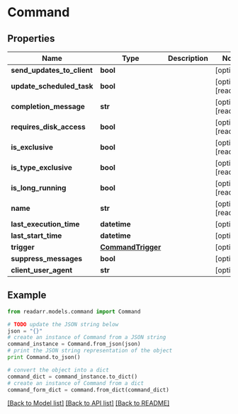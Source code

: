 # Command


## Properties
Name | Type | Description | Notes
------------ | ------------- | ------------- | -------------
**send_updates_to_client** | **bool** |  | [optional] 
**update_scheduled_task** | **bool** |  | [optional] [readonly] 
**completion_message** | **str** |  | [optional] [readonly] 
**requires_disk_access** | **bool** |  | [optional] [readonly] 
**is_exclusive** | **bool** |  | [optional] [readonly] 
**is_type_exclusive** | **bool** |  | [optional] [readonly] 
**is_long_running** | **bool** |  | [optional] [readonly] 
**name** | **str** |  | [optional] [readonly] 
**last_execution_time** | **datetime** |  | [optional] 
**last_start_time** | **datetime** |  | [optional] 
**trigger** | [**CommandTrigger**](CommandTrigger.md) |  | [optional] 
**suppress_messages** | **bool** |  | [optional] 
**client_user_agent** | **str** |  | [optional] 

## Example

```python
from readarr.models.command import Command

# TODO update the JSON string below
json = "{}"
# create an instance of Command from a JSON string
command_instance = Command.from_json(json)
# print the JSON string representation of the object
print Command.to_json()

# convert the object into a dict
command_dict = command_instance.to_dict()
# create an instance of Command from a dict
command_form_dict = command.from_dict(command_dict)
```
[[Back to Model list]](../README.md#documentation-for-models) [[Back to API list]](../README.md#documentation-for-api-endpoints) [[Back to README]](../README.md)


